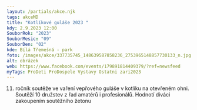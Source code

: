```yaml
---
layout: /partials/akce.njk
tags: akceMD
title: "Kotlíkové guláše 2023 "
kdy: 2.9.2023 12:00
SouborRok: "2023"
SouborMesic: "09"
SouborDen: "02"
kde: Bílá Třemešná - park
foto: /images/akce/337735745_148639587858236_2753965148857730133_n.jpg
alt: obrázek
web: https://www.facebook.com/events/179891814409379/?ref=newsfeed
myTags: ProDeti ProDospele Vystavy Ostatni zari2023
---
```

<!--StartFragment-->

11. ročník soutěže ve vaření vepřového guláše v kotlíku na otevřeném ohni. Soutěží 10 družstev z řad amatérů i profesionálů. Hodnotí diváci zakoupením soutěžního žetonu

<!--EndFragment-->